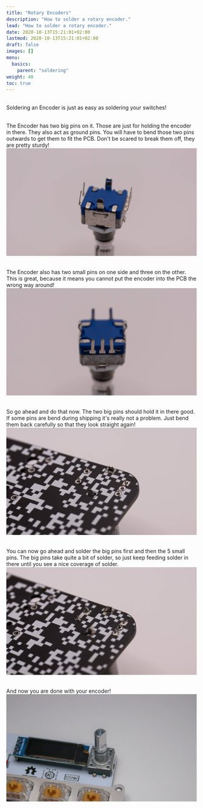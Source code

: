```yaml
---
title: "Rotary Encoders"
description: "How to solder a rotary encoder."
lead: "How to solder a rotary encoder."
date: 2020-10-13T15:21:01+02:00
lastmod: 2020-10-13T15:21:01+02:00
draft: false
images: []
menu:
  basics:
    parent: "soldering"
weight: 40
toc: true
---
```


<br>Soldering an Encoder is just as easy as soldering your switches!

<br>The Encoder has two big pins on it. Those are just for holding the encoder in there. They also act as ground pins. You will have to bend those two pins outwards to get them to fit the PCB. Don't be scared to break them off, they are pretty sturdy!
![rotary-big-pins](rotary-big-pins.jpg)

<br>The Encoder also has two small pins on one side and three on the other. This is great, because it means you cannot put the encoder into the PCB the wrong way around!
![rotary-smol-pins](rotary-smol-pins.jpg)

<br>So go ahead and do that now. The two big pins should hold it in there good. If some pins are bend during shipping it's really not a problem. Just bend them back carefully so that they look straight again!
![rotary-not-soldered](rotary-not-soldered.jpg)

<br>You can now go ahead and solder the big pins first and then the 5 small pins. The big pins take quite a bit of solder, so just keep feeding solder in there until you see a nice coverage of solder.
![rotary-soldered](rotary-soldered.jpg)

<br>And now you are done with your encoder!
![removenut](removenut.jpg)